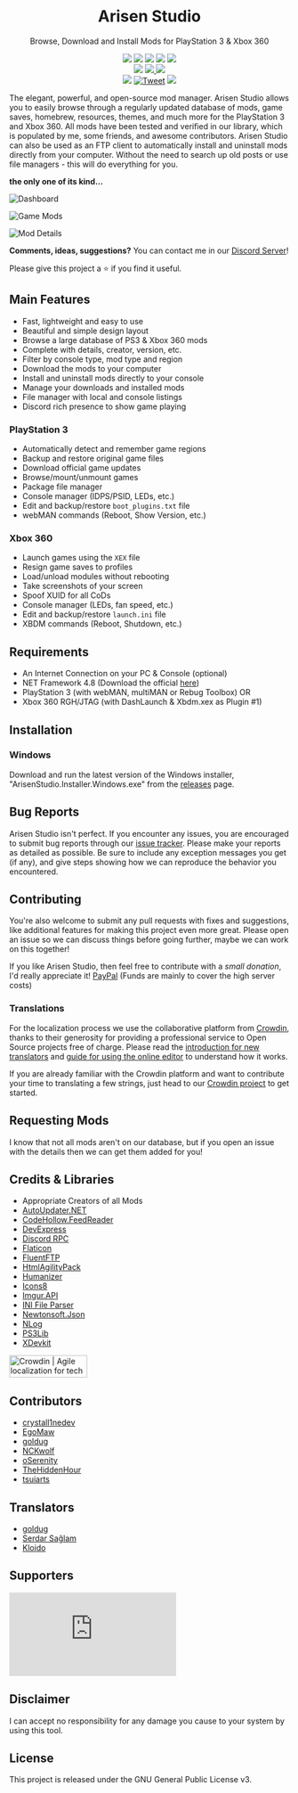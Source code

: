 <h1 align="center">Arisen Studio</h1>
<p align="center">Browse, Download and Install Mods for PlayStation 3 & Xbox 360</p>

<p align="center">  
  <a href="https://github.com/ohhsodead/arisen-studio/releases/"><img src="https://img.shields.io/github/release/ohhsodead/arisen-studio.svg" /></a>
  <a href="https://github.com/ohhsodead/arisen-studio/releases/"><img src="https://img.shields.io/github/downloads/ohhsodead/arisen-studio/total.svg" /></a>
  <a href="https://crowdin.com/project/arisenstudio"><img src="https://badges.crowdin.net/arisenstudio/localized.svg"></a>
  <a href="https://gitHub.com/ohhsodead/arisen-studio/issues/"><img src="https://img.shields.io/github/issues/ohhsodead/arisen-studio.svg" /></a>
  <a href="https://github.com/ohhsodead/arisen-studio/issues?q=is%3Aissue+is%3Aclosed"><img src="https://img.shields.io/github/issues-closed/ohhsodead/arisen-studio.svg" /></a>
  </br>
  <a href="https://arisen.studio/"><img src="https://img.shields.io/website?down_message=offline&up_message=online&url=https://arisen.studio/" /></a>
  <a href="https://arisenstudio.app/"><img src="https://img.shields.io/website?down_message=offline&label=web%20store&up_message=online&url=https%3A%2F%2Farisenstudio.app%2F" />
  <a href="https://github.com/ohhsodead/arisen-studio-database"><img src="https://img.shields.io/website?down_message=offline&label=database&up_message=online&url=https://github.com%2Fohhsodead%2Farisen-studio-database" /></a>
  </a>
  </br>
  <a href="https://sourceforge.net/projects/arisenstudio/"><img src="https://img.shields.io/badge/SourceForge-ff6600?logo=sourceforge&logoColor=white" /></a>
  <a href="https://twitter.com/arisenstudio"><img src="https://img.shields.io/badge/Twitter-1da1f2?logo=twitter&logoColor=white" alt="Tweet"></a>
  <a href="https://discord.gg/h22szNhF7V"><img src="https://img.shields.io/badge/Discord-7389D8?logo=Discord&logoColor=white" /></a>
</p>

The elegant, powerful, and open-source mod manager. Arisen Studio allows you to easily browse through a regularly updated database of mods, game saves, homebrew, resources, themes, and much more for the PlayStation 3 and Xbox 360. All mods have been tested and verified in our library, which is populated by me, some friends, and awesome contributors. Arisen Studio can also be used as an FTP client to automatically install and uninstall mods directly from your computer. Without the need to search up old posts or use file managers - this will do everything for you.

**the only one of its kind...**

![Dashboard](https://raw.githubusercontent.com/ohhsodead/arisen-studio/main/.screenshots/Dashboard.png?raw=true)

![Game Mods](https://raw.githubusercontent.com/ohhsodead/arisen-studio/main/.screenshots/GameMods.png?raw=true)

![Mod Details](https://raw.githubusercontent.com/ohhsodead/arisen-studio/main/.screenshots/ModDetails.png?raw=true)

**Comments, ideas, suggestions?** You can contact me in our [Discord Server](https://discord.gg/h22szNhF7V)!

Please give this project a ⭐ if you find it useful.

## Main Features

* Fast, lightweight and easy  to use
* Beautiful and simple design layout
* Browse a large database of PS3 & Xbox 360 mods
* Complete with details, creator, version, etc.
* Filter by console type, mod type and region
* Download the mods to your computer
* Install and uninstall mods directly to your console
* Manage your downloads and installed mods
* File manager with local and console listings
* Discord rich presence to show game playing

### PlayStation 3
* Automatically detect and remember game regions
* Backup and restore original game files
* Download official game updates
* Browse/mount/unmount games
* Package file manager
* Console manager (IDPS/PSID, LEDs, etc.)
* Edit and backup/restore `boot_plugins.txt` file
* webMAN commands (Reboot, Show Version, etc.)

### Xbox 360
* Launch games using the `XEX` file
* Resign game saves to profiles
* Load/unload modules without rebooting
* Take screenshots of your screen
* Spoof XUID for all CoDs
* Console manager (LEDs, fan speed, etc.)
* Edit and backup/restore `launch.ini` file
* XBDM commands (Reboot, Shutdown, etc.)

## Requirements

* An Internet Connection on your PC & Console (optional)
* NET Framework 4.8 (Download the official [here](https://dotnet.microsoft.com/download/dotnet-framework/thank-you/net48-web-installer))
* PlayStation 3 (with webMAN, multiMAN or Rebug Toolbox) OR
* Xbox 360 RGH/JTAG (with DashLaunch & Xbdm.xex as Plugin #1)

## Installation

### Windows

Download and run the latest version of the Windows installer, "ArisenStudio.Installer.Windows.exe" from the [releases](https://github.com/ohhsodead/arisen-studio/releases/latest) page.

## Bug Reports
Arisen Studio isn't perfect. If you encounter any issues, you are encouraged to submit bug reports through our [issue tracker](https://github.com/ohhsodead/arisen-studio/issues/new). Please make your reports as detailed as possible. Be sure to include any exception messages you get (if any), and give steps showing how we can reproduce the behavior you encountered.

## Contributing

You're also welcome to submit any pull requests with fixes and suggestions, like additional features for making this project even more great. Please open an issue so we can discuss things before going further, maybe we can work on this together!

If you like Arisen Studio, then feel free to contribute with a *small donation*, I'd really appreciate it!
[PayPal](https://www.paypal.com/donate/?hosted_button_id=DFEYRZVJWAC4E) (Funds are mainly to cover the high server costs)

### Translations
For the localization process we use the collaborative platform from [Crowdin](https://crowdin.com/), thanks to their generosity for providing a professional service to Open Source projects free of charge. Please read the [introduction for new translators](https://support.crowdin.com/crowdin-intro/) and [guide for using the online editor](https://support.crowdin.com/online-editor/) to understand how it works.

If you are already familiar with the Crowdin platform and want to contribute your time to translating a few strings, just head to our [Crowdin project](https://crowdin.com/project/arisenstudio) to get started.

## Requesting Mods

I know that not all mods aren't on our database, but if you open an issue with the details then we can get them added for you!

## Credits & Libraries

* Appropriate Creators of all Mods
* [AutoUpdater.NET](https://github.com/ravibpatel/AutoUpdater.NET)
* [CodeHollow.FeedReader](https://github.com/arminreiter/FeedReader/)
* [DevExpress](https://devexpress.com/)
* [Discord RPC](https://github.com/Lachee/discord-rpc-csharp)
* [Flaticon](https://www.flaticon.com/free-icons/official)
* [FluentFTP](https://github.com/robinrodricks/FluentFTP)
* [HtmlAgilityPack](https://html-agility-pack.net/)
* [Humanizer](https://github.com/Humanizr/Humanizer)
* [Icons8](https://icons8.com/)
* [Imgur.API](https://github.com/DamienDennehy/Imgur.API)
* [INI File Parser](https://github.com/rickyah/ini-parser)
* [Newtonsoft.Json](https://newtonsoft.com/json)
* [NLog](https://nlog-project.org/)
* [PS3Lib](https://github.com/iMCSx/PS3Lib)
* [XDevkit](https://microsoft.com/)

[<a href="https://crowdin.com/?utm_source=badge&utm_medium=referral&utm_campaign=badge-add-on" rel="nofollow"><img style="width:140;height:40px" src="https://badges.crowdin.net/badge/light/crowdin-on-dark.png" srcset="https://badges.crowdin.net/badge/light/crowdin-on-dark.png 1x,https://badges.crowdin.net/badge/light/crowdin-on-dark@2x.png 2x" alt="Crowdin | Agile localization for tech companies" /></a>](https://crowdin.com)

## Contributors

* [crystall1nedev ](https://github.com/crystall1nedev)
* [EgoMaw](https://github.com/EgoMaw)
* [goldug](http://djopposite.se/)
* [NCKwolf](https://twitter.com/NCKwolf)
* [oSerenity](https://github.com/oSerenity)
* [TheHiddenHour](https://github.com/TheHiddenHour) 
* [tsuiarts](mailto:nurishafa26@gmail.com)

## Translators

* [goldug](http://djopposite.se/)
* [Serdar Sağlam](mailto:serdarsaglam@msn.com)
* [Kloido](mailto:jaortiz2026@gmail.com)

## Supporters

[![Stargazers repo roster for @ohhsodead/arisen-studio](https://bytecrank.com/nastyox/reporoster/php/stargazersSVG.php?user=ohhsodead&repo=arisen-studio)](https://github.com/ohhsodead/arisen-studio/stargazers)

## Disclaimer

I can accept no responsibility for any damage you cause to your system by using this tool.

## License

This project is released under the GNU General Public License v3.

